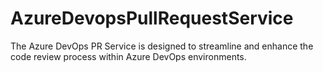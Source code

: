 # AzureDevopsPullRequestService
The Azure DevOps PR Service is designed to streamline and enhance the code review process within Azure DevOps environments.
